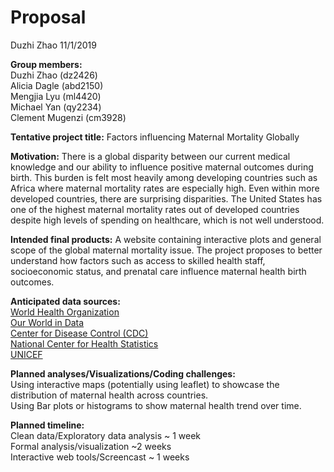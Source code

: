 Proposal
================
Duzhi Zhao
11/1/2019

**Group members:**  
Duzhi Zhao (dz2426)  
Alicia Dagle (abd2150)  
Mengjia Lyu (ml4420)  
Michael Yan (qy2234)  
Clement Mugenzi (cm3928)

**Tentative project title:** Factors influencing Maternal Mortality
Globally

**Motivation:** There is a global disparity between our current medical
knowledge and our ability to influence positive maternal outcomes during
birth. This burden is felt most heavily among developing countries such
as Africa where maternal mortality rates are especially high. Even
within more developed countries, there are surprising disparities. The
United States has one of the highest maternal mortality rates out of
developed countries despite high levels of spending on healthcare, which
is not well understood.

**Intended final products:** A website containing interactive plots and
general scope of the global maternal mortality issue. The project
proposes to better understand how factors such as access to skilled
health staff, socioeconomic status, and prenatal care influence maternal
health birth outcomes.

**Anticipated data sources:**  
[World Health
Organization](http://apps.who.int/gho/data/node.main.530?lang=en)  
[Our World in Data](https://ourworldindata.org/maternal-mortality)  
[Center for Disease Control
(CDC)](https://www.cdc.gov/nchs/products/databriefs/db328.htm)  
[National Center for Health
Statistics](https://www.cdc.gov/nchs/data/nvsr/nvsr67/nvsr67_05.pdf)  
[UNICEF](https://data.unicef.org/resources/dataset/maternal-health-data/)

**Planned analyses/Visualizations/Coding challenges:**  
Using interactive maps (potentially using leaflet) to showcase the
distribution of maternal health across countries.  
Using Bar plots or histograms to show maternal health trend over time.

**Planned timeline:**  
Clean data/Exploratory data analysis ~ 1 week  
Formal analysis/visualization ~2 weeks  
Interactive web tools/Screencast ~ 1 weeks
